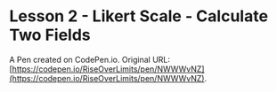 # Lesson 2 - Likert Scale - Calculate Two Fields

A Pen created on CodePen.io. Original URL: [https://codepen.io/RiseOverLimits/pen/NWWWvNZ](https://codepen.io/RiseOverLimits/pen/NWWWvNZ).


